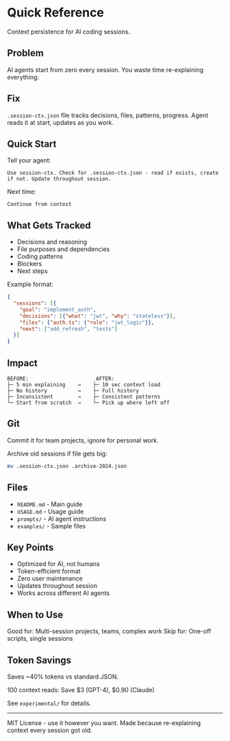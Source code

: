 # Quick Reference

Context persistence for AI coding sessions.

## Problem

AI agents start from zero every session. You waste time re-explaining everything.

## Fix

`.session-ctx.json` file tracks decisions, files, patterns, progress. Agent reads it at start, updates as you work.

## Quick Start

Tell your agent:
```
Use session-ctx. Check for .session-ctx.json - read if exists, create if not. Update throughout session.
```

Next time:
```
Continue from context
```

## What Gets Tracked

- Decisions and reasoning
- File purposes and dependencies
- Coding patterns
- Blockers
- Next steps

Example format:
```json
{
  "sessions": [{
    "goal": "implement_auth",
    "decisions": [{"what": "jwt", "why": "stateless"}],
    "files": {"auth.ts": {"role": "jwt_logic"}},
    "next": ["add_refresh", "tests"]
  }]
}
```

## Impact

```
BEFORE:                      AFTER:
├─ 5 min explaining    →    ├─ 10 sec context load
├─ No history          →    ├─ Full history
├─ Inconsistent        →    ├─ Consistent patterns
└─ Start from scratch  →    └─ Pick up where left off
```

## Git

Commit it for team projects, ignore for personal work.

Archive old sessions if file gets big:
```bash
mv .session-ctx.json .archive-2024.json
```

## Files

- `README.md` - Main guide
- `USAGE.md` - Usage guide
- `prompts/` - AI agent instructions
- `examples/` - Sample files

## Key Points

- Optimized for AI, not humans
- Token-efficient format
- Zero user maintenance
- Updates throughout session
- Works across different AI agents

## When to Use

Good for: Multi-session projects, teams, complex work
Skip for: One-off scripts, single sessions

## Token Savings

Saves ~40% tokens vs standard JSON.

100 context reads: Save $3 (GPT-4), $0.90 (Claude)

See `experimental/` for details.

---

MIT License - use it however you want. Made because re-explaining context every session got old.
